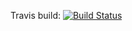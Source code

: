 Travis build: [![Build Status](https://travis-ci.org/FummiTaksi/ranking-app-backend.svg?branch=master)](https://travis-ci.org/FummiTaksi/ranking-app-backend)